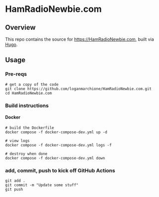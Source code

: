 # HamRadioNewbie.com

## Overview

This repo contains the source for https://HamRadioNewbie.com, built via [Hugo](https://gohugo.io/).

## Usage

### Pre-reqs

```
# get a copy of the code
git clone https://github.com/loganmarchione/HamRadioNewbie.com.git
cd HamRadioNewbie.com
```

### Build instructions

#### Docker

```
# build the Dockerfile
docker compose -f docker-compose-dev.yml up -d

# view logs
docker compose -f docker-compose-dev.yml logs -f

# destroy when done
docker compose -f docker-compose-dev.yml down
```

### add, commit, push to kick off GitHub Actions

```
git add .
git commit -m "Update some stuff"
git push
```